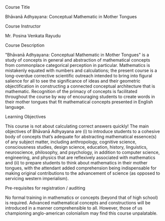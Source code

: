Course Title

Bhāvanā Adhyayana: Conceptual Mathematic in Mother Tongues



Course Instructor

Mr. Posina Venkata Rayudu



Course Description

"Bhāvanā Adhyayana: Conceptual Mathematic in Mother Tongues" is a study of concepts in general and abstraction of mathematical concepts from commonplace categorical perception in particular.  Mathematics is mistakenly equated with numbers and calculations; the present course is a long-overdue corrective scientific outreach intended to bring into figural salience for all to see the significance of ideas and their geometric objectification in constructing a connected conceptual architecture that is mathematic.  Recognition of the primacy of concepts is facilitated throughout the course by way of encouraging students to create words in their mother tongues that fit mathematical concepts presented in English language.



Learning Objectives

This course is not about calculating correct answers quickly!  The main objectives of Bhāvanā Adhyayana are (i) to introduce students to a cohesive body of concepts that’s adequate for abstracting mathematical essence(s) of any subject matter, including anthropology, cognitive science, consciousness studies, design science, education, history, linguistics, neuroscience, philosophy, and psychology, in addition to computer science, engineering, and physics that are reflexively associated with mathematics and (ii) to prepare students to think about mathematics in their mother tongues, with the attendant added comprehension being indispensable for making original contributions to the advancement of science (as opposed to servicing western imperialism).



Pre-requisites for registration / auditing

No formal training in mathematics or concepts (beyond that of high school) is required.  Advanced mathematical concepts and constructions will be introduced in a manner comprehensible to all.  However, those of us championing anglo-american colonialism may find this course unpalatable.
